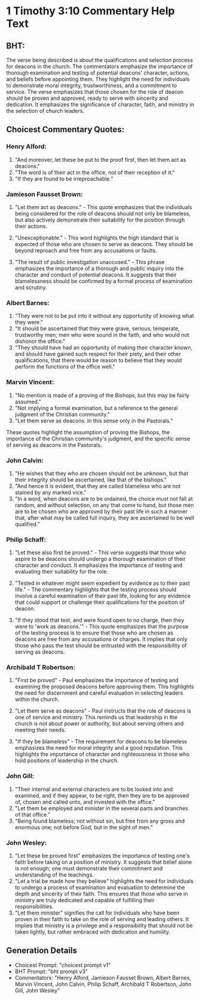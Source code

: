 # 1 Timothy 3:10 Commentary Help Text

## BHT:
The verse being described is about the qualifications and selection process for deacons in the church. The commentators emphasize the importance of thorough examination and testing of potential deacons' character, actions, and beliefs before appointing them. They highlight the need for individuals to demonstrate moral integrity, trustworthiness, and a commitment to service. The verse emphasizes that those chosen for the role of deacon should be proven and approved, ready to serve with sincerity and dedication. It emphasizes the significance of character, faith, and ministry in the selection of church leaders.

## Choicest Commentary Quotes:
### Henry Alford:
1. "And moreover, let these be put to the proof first, then let them act as deacons." 
2. "The word is of their act in the office, not of their reception of it."
3. "If they are found to be irreproachable."

### Jamieson Fausset Brown:
1. "Let them act as deacons." - This quote emphasizes that the individuals being considered for the role of deacons should not only be blameless, but also actively demonstrate their suitability for the position through their actions.

2. "Unexceptionable." - This word highlights the high standard that is expected of those who are chosen to serve as deacons. They should be beyond reproach and free from any accusations or faults.

3. "The result of public investigation unaccused." - This phrase emphasizes the importance of a thorough and public inquiry into the character and conduct of potential deacons. It suggests that their blamelessness should be confirmed by a formal process of examination and scrutiny.

### Albert Barnes:
1. "They were not to be put into it without any opportunity of knowing what they were."
2. "It should be ascertained that they were grave, serious, temperate, trustworthy men; men who were sound in the faith, and who would not dishonor the office."
3. "They should have had an opportunity of making their character known, and should have gained such respect for their piety, and their other qualifications, that there would be reason to believe that they would perform the functions of the office well."

### Marvin Vincent:
1. "No mention is made of a proving of the Bishops, but this may be fairly assumed."
2. "Not implying a formal examination, but a reference to the general judgment of the Christian community."
3. "Let them serve as deacons. In this sense only in the Pastorals."

These quotes highlight the assumption of proving the Bishops, the importance of the Christian community's judgment, and the specific sense of serving as deacons in the Pastorals.

### John Calvin:
1. "He wishes that they who are chosen should not be unknown, but that their integrity should be ascertained, like that of the bishops." 
2. "And hence it is evident, that they are called blameless who are not stained by any marked vice." 
3. "In a word, when deacons are to be ordained, the choice must not fall at random, and without selection, on any that come to hand, but those men are to be chosen who are approved by their past life in such a manner that, after what may be called full inquiry, they are ascertained to be well qualified."

### Philip Schaff:
1. "Let these also first be proved." - This verse suggests that those who aspire to be deacons should undergo a thorough examination of their character and conduct. It emphasizes the importance of testing and evaluating their suitability for the role.

2. "Tested in whatever might seem expedient by evidence as to their past life." - The commentary highlights that the testing process should involve a careful examination of their past life, looking for any evidence that could support or challenge their qualifications for the position of deacon.

3. "If they stood that test, and were found open to no charge, then they were to 'work as deacons.'" - This quote emphasizes that the purpose of the testing process is to ensure that those who are chosen as deacons are free from any accusations or charges. It implies that only those who pass the test should be entrusted with the responsibility of serving as deacons.

### Archibald T Robertson:
1. "First be proved" - Paul emphasizes the importance of testing and examining the proposed deacons before approving them. This highlights the need for discernment and careful evaluation in selecting leaders within the church.

2. "Let them serve as deacons" - Paul instructs that the role of deacons is one of service and ministry. This reminds us that leadership in the church is not about power or authority, but about serving others and meeting their needs.

3. "If they be blameless" - The requirement for deacons to be blameless emphasizes the need for moral integrity and a good reputation. This highlights the importance of character and righteousness in those who hold positions of leadership in the church.

### John Gill:
1. "Their internal and external characters are to be looked into and examined, and if they appear, to be right, then they are to be approved of, chosen and called unto, and invested with the office."
2. "Let them be employed and minister in the several parts and branches of that office."
3. "Being found blameless; not without sin, but free from any gross and enormous one; not before God, but in the sight of men."

### John Wesley:
1. "Let these be proved first" emphasizes the importance of testing one's faith before taking on a position of ministry. It suggests that belief alone is not enough; one must demonstrate their commitment and understanding of the teachings.
2. "Let a trial be made how they believe" highlights the need for individuals to undergo a process of examination and evaluation to determine the depth and sincerity of their faith. This ensures that those who serve in ministry are truly dedicated and capable of fulfilling their responsibilities.
3. "Let them minister" signifies the call for individuals who have been proven in their faith to take on the role of serving and leading others. It implies that ministry is a privilege and a responsibility that should not be taken lightly, but rather embraced with dedication and humility.


## Generation Details
- Choicest Prompt: "choicest prompt v1"
- BHT Prompt: "bht prompt v3"
- Commentators: "Henry Alford, Jamieson Fausset Brown, Albert Barnes, Marvin Vincent, John Calvin, Philip Schaff, Archibald T Robertson, John Gill, John Wesley"
